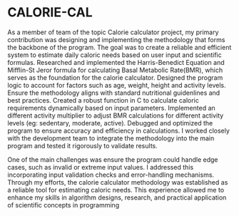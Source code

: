 # CALORIE-CAL

As a member of team of the topic Calorie calculator project, my primary contribution was designing and implementing the methodology that forms the backbone of the program. The goal was to create a reliable and efficient system to estimate daily caloric needs based on user input and scientific formulas.
Researched and implemented the Harris-Benedict Equation and Mifflin-St Jeror formula for calculating Basal Metabolic Rate(BMR), which serves as the foundation for the calorie calculator. Designed the program logic to account for factors such as age, weight, height and activity levels. 
Ensure the methodology aligns with standard nutritional guidenlines and best practices.
 Created a robust function in C to calculate caloric requirements dynamically based on input parameters.
Implemented an different activity multiplier to adjust BMR calculations for different activity levels (eg: sedentary, moderate, active).
Debugged and optimized the program to ensure accuracy and efficiency in calculations.
I worked closely with the development team to integrate the methodology into the main program and tested it rigorously to validate results.

One of the main challenges was ensure the program could handle edge cases, such as invalid or extreme input values. I addressed this incorporating input validation checks and error-handling mechanisms.
Through my efforts, the calorie calculator methodology was established as a reliable tool for estimating caloric needs. This experience allowed me to enhance my skills in algorithm designs, research, and practical application of scientific concepts in programming 




